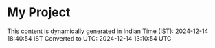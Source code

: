 # My Project

This content is dynamically generated in Indian Time (IST): 2024-12-14 18:40:54 IST
Converted to UTC: 2024-12-14 13:10:54 UTC
